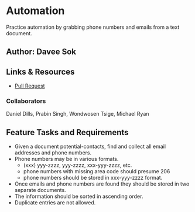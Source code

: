 # Automation

Practice automation by grabbing phone numbers and emails from a text document.

## Author: Davee Sok

## Links & Resources

- [Pull Request](https://github.com/daveeS987/automation/pull/1)

### Collaborators

Daniel Dills, Prabin Singh, Wondwosen Tsige, Michael Ryan

## Feature Tasks and Requirements

- Given a document potential-contacts, find and collect all email addresses and phone numbers.
- Phone numbers may be in various formats.
  - (xxx) yyy-zzzz, yyy-zzzz, xxx-yyy-zzzz, etc.
  - phone numbers with missing area code should presume 206
  - phone numbers should be stored in xxx-yyy-zzzz format.
- Once emails and phone numbers are found they should be stored in two separate documents.
- The information should be sorted in ascending order.
- Duplicate entries are not allowed.
